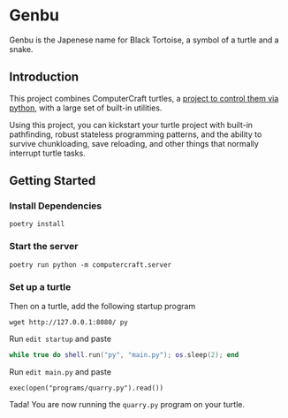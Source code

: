 # Genbu
Genbu is the Japenese name for Black Tortoise, a symbol of a turtle and a snake. 

## Introduction
This project combines ComputerCraft turtles, 
a [project to control them via python](https://github.com/neumond/python-computer-craft), 
with a large set of built-in utilities. 

Using this project, you can kickstart your turtle project with built-in pathfinding, robust stateless programming patterns, and the ability to survive chunkloading, save reloading, and other things that normally interrupt turtle tasks. 

## Getting Started
### Install Dependencies
```
poetry install
```
### Start the server

```
poetry run python -m computercraft.server
```


### Set up a turtle
Then on a turtle, add the following startup program

```shell
wget http://127.0.0.1:8080/ py
```

Run `edit startup` and paste
```lua
while true do shell.run("py", "main.py"); os.sleep(2); end
```

Run `edit main.py` and paste
```
exec(open("programs/quarry.py").read())
```

Tada! You are now running the `quarry.py` program on your turtle.
